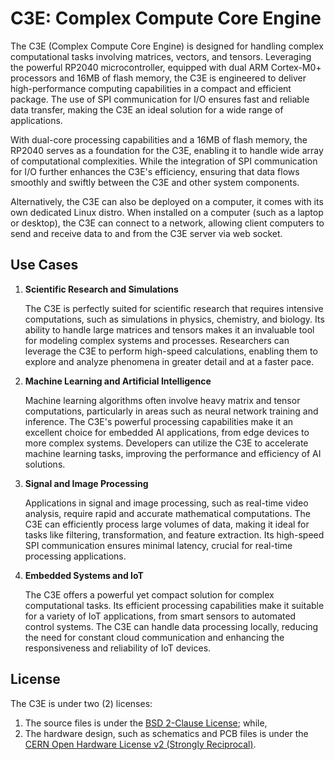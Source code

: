 # C3E: Complex Compute Core Engine

The C3E (Complex Compute Core Engine) is designed for handling complex computational tasks involving matrices, vectors, and tensors. Leveraging the powerful RP2040 microcontroller, equipped with dual ARM Cortex-M0+ processors and 16MB of flash memory, the C3E is engineered to deliver high-performance computing capabilities in a compact and efficient package. The use of SPI communication for I/O ensures fast and reliable data transfer, making the C3E an ideal solution for a wide range of applications.

With dual-core processing capabilities and a 16MB of flash memory, the RP2040 serves as a foundation for the C3E, enabling it to handle wide array of computational complexities. While the integration of SPI communication for I/O further enhances the C3E's efficiency, ensuring that data flows smoothly and swiftly between the C3E and other system components.

Alternatively, the C3E can also be deployed on a computer, it comes with its own dedicated Linux distro. When installed on a computer (such as a laptop or desktop), the C3E can connect to a network, allowing client computers to send and receive data to and from the C3E server via web socket.

## Use Cases

1. **Scientific Research and Simulations**

    The C3E is perfectly suited for scientific research that requires intensive computations, such as simulations in physics, chemistry, and biology. Its ability to handle large matrices and tensors makes it an invaluable tool for modeling complex systems and processes. Researchers can leverage the C3E to perform high-speed calculations, enabling them to explore and analyze phenomena in greater detail and at a faster pace.

2. **Machine Learning and Artificial Intelligence**

    Machine learning algorithms often involve heavy matrix and tensor computations, particularly in areas such as neural network training and inference. The C3E's powerful processing capabilities make it an excellent choice for embedded AI applications, from edge devices to more complex systems. Developers can utilize the C3E to accelerate machine learning tasks, improving the performance and efficiency of AI solutions.

3. **Signal and Image Processing**

    Applications in signal and image processing, such as real-time video analysis, require rapid and accurate mathematical computations. The C3E can efficiently process large volumes of data, making it ideal for tasks like filtering, transformation, and feature extraction. Its high-speed SPI communication ensures minimal latency, crucial for real-time processing applications.

4. **Embedded Systems and IoT**

    The C3E offers a powerful yet compact solution for complex computational tasks. Its efficient processing capabilities make it suitable for a variety of IoT applications, from smart sensors to automated control systems. The C3E can handle data processing locally, reducing the need for constant cloud communication and enhancing the responsiveness and reliability of IoT devices.

## License

The C3E is under two (2) licenses:

1. The source files is under the [BSD 2-Clause License](LICENSE); while,
2. The hardware design, such as schematics and PCB files is under the [CERN Open Hardware License v2 (Strongly Reciprocal)](https://ohwr.org/project/cernohl/-/wikis/uploads/819d71bea3458f71fba6cf4fb0f2de6b/cern_ohl_s_v2.txt).
